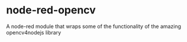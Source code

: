 # node-red-opencv
A node-red module that wraps some of the functionality of the amazing opencv4nodejs library
